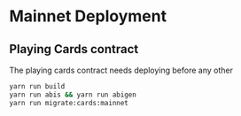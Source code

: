 # Mainnet Deployment

## Playing Cards contract

The playing cards contract needs deploying before any other

```bash
yarn run build
yarn run abis && yarn run abigen
yarn run migrate:cards:mainnet
```
